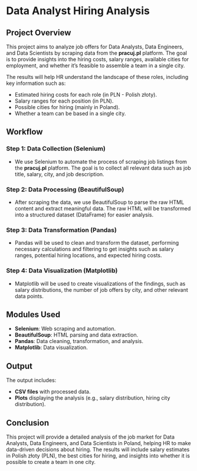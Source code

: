 # Data Analyst Hiring Analysis

## Project Overview

This project aims to analyze job offers for Data Analysts, Data Engineers, and Data Scientists by scraping data from the **pracuj.pl** platform. The goal is to provide insights into the hiring costs, salary ranges, available cities for employment, and whether it’s feasible to assemble a team in a single city.

The results will help HR understand the landscape of these roles, including key information such as:

- Estimated hiring costs for each role (in PLN - Polish złoty).
- Salary ranges for each position (in PLN).
- Possible cities for hiring (mainly in Poland).
- Whether a team can be based in a single city.

## Workflow

### Step 1: Data Collection (Selenium)
- We use Selenium to automate the process of scraping job listings from the **pracuj.pl** platform. The goal is to collect all relevant data such as job title, salary, city, and job description.

### Step 2: Data Processing (BeautifulSoup)
- After scraping the data, we use BeautifulSoup to parse the raw HTML content and extract meaningful data. The raw HTML will be transformed into a structured dataset (DataFrame) for easier analysis.

### Step 3: Data Transformation (Pandas)
- Pandas will be used to clean and transform the dataset, performing necessary calculations and filtering to get insights such as salary ranges, potential hiring locations, and expected hiring costs.

### Step 4: Data Visualization (Matplotlib)
- Matplotlib will be used to create visualizations of the findings, such as salary distributions, the number of job offers by city, and other relevant data points.

## Modules Used

- **Selenium**: Web scraping and automation.
- **BeautifulSoup**: HTML parsing and data extraction.
- **Pandas**: Data cleaning, transformation, and analysis.
- **Matplotlib**: Data visualization.

## Output

The output includes:
- **CSV files** with processed data.
- **Plots** displaying the analysis (e.g., salary distribution, hiring city distribution).

## Conclusion

This project will provide a detailed analysis of the job market for Data Analysts, Data Engineers, and Data Scientists in Poland, helping HR to make data-driven decisions about hiring. The results will include salary estimates in Polish złoty (PLN), the best cities for hiring, and insights into whether it is possible to create a team in one city.
